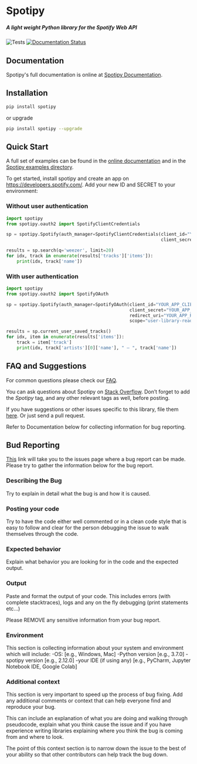 # Spotipy

##### A light weight Python library for the Spotify Web API

![Tests](https://github.com/plamere/spotipy/workflows/Tests/badge.svg?branch=master) [![Documentation Status](https://readthedocs.org/projects/spotipy/badge/?version=latest)](https://spotipy.readthedocs.io/en/latest/?badge=latest)

## Documentation

Spotipy's full documentation is online at [Spotipy Documentation](http://spotipy.readthedocs.org/).

## Installation

```bash
pip install spotipy
```

or upgrade

```bash
pip install spotipy --upgrade
```

## Quick Start

A full set of examples can be found in the [online documentation](http://spotipy.readthedocs.org/) and in the [Spotipy examples directory](https://github.com/plamere/spotipy/tree/master/examples).

To get started, install spotipy and create an app on https://developers.spotify.com/.
Add your new ID and SECRET to your environment:

### Without user authentication

```python
import spotipy
from spotipy.oauth2 import SpotifyClientCredentials

sp = spotipy.Spotify(auth_manager=SpotifyClientCredentials(client_id="YOUR_APP_CLIENT_ID",
                                                           client_secret="YOUR_APP_CLIENT_SECRET"))

results = sp.search(q='weezer', limit=20)
for idx, track in enumerate(results['tracks']['items']):
    print(idx, track['name'])
```

### With user authentication

```python
import spotipy
from spotipy.oauth2 import SpotifyOAuth

sp = spotipy.Spotify(auth_manager=SpotifyOAuth(client_id="YOUR_APP_CLIENT_ID",
                                               client_secret="YOUR_APP_CLIENT_SECRET",
                                               redirect_uri="YOUR_APP_REDIRECT_URI",
                                               scope="user-library-read"))

results = sp.current_user_saved_tracks()
for idx, item in enumerate(results['items']):
    track = item['track']
    print(idx, track['artists'][0]['name'], " – ", track['name'])
```

## FAQ and Suggestions

For common questions please check our [FAQ](FAQ.md).

You can ask questions about Spotipy on
[Stack Overflow](http://stackoverflow.com/questions/ask).
Don’t forget to add the *Spotipy* tag, and any other relevant tags as well, before posting.

If you have suggestions or other issues specific to this library,
file them [here](https://github.com/plamere/spotipy/issues).
Or just send a pull request. 

Refer to Documentation below for collecting information for bug reporting.

## Bud Reporting

[This](https://github.com/plamere/spotipy/issues) link will take you to the issues page where a bug report can be made. Please try to gather the information below for the bug report.

### Describing the Bug 

Try to explain in detail what the bug is and how it is caused.

### Posting your code

Try to have the code either well commented or in a clean code style that is easy to follow and clear for the person debugging the issue to walk themselves through the code.

### Expected behavior

Explain what behavior you are looking for in the code and the expected output. 

### Output

Paste and format the output of your code. This includes errors (with complete stacktraces), logs and any on the fly debugging (print statements etc...)

Please REMOVE any sensitive information from your bug report. 

### Environment

This section is collecting information about your system and environment which will include:
 -OS: [e.g., Windows, Mac]
 -Python version [e.g., 3.7.0]
 -spotipy version [e.g., 2.12.0]
 -your IDE (if using any) [e.g., PyCharm, Jupyter Notebook IDE, Google Colab]

### Additional context

This section is very important to speed up the process of bug fixing. Add any additional comments or context that can help everyone find and reproduce your bug. 

This can include an explanation of what you are doing and walking through pseudocode, explain what you think cause the issue and if you have experience writing libraries explaining where you think the bug is coming from and where to look.

The point of this context section is to narrow down the issue to the best of your ability so that other contributors can help track the bug down.
